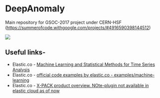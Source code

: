 # DeepAnomaly
Main repository for GSOC-2017 project under CERN-HSF (https://summerofcode.withgoogle.com/projects/#4916590398144512)

![](https://github.com/vyomshm/DeepAnomaly/blob/master/automated.png)

## Useful links-

* Elastic.co - [Machine Learning and Statistical Methods for Time Series Analysis](https://www.elastic.co/elasticon/conf/2017/sf/machine-learning-and-statistical-methods-for-time-series-analysis)
* Elastic.co - [official code examples by elastic.co - examples/machine-learning](https://github.com/vyomshm/examples)
* Elastic.co - [X-PACK product overview. NOte-plugin not available in elastic cloud as of now](https://www.elastic.co/webinars/automated-anomaly-detection-with-machine-learning?ultron=machine-learning-webinar&blade=confirmation&hulk=email)

